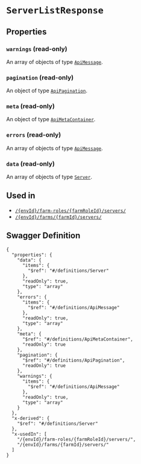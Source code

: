 # `ServerListResponse` #







## Properties ##

### `warnings` (read-only) ###




An array of 
objects of type [`ApiMessage`](./../definitions/ApiMessage.mkd).


### `pagination` (read-only) ###




An object of type [`ApiPagination`](./../definitions/ApiPagination.mkd).



### `meta` (read-only) ###




An object of type [`ApiMetaContainer`](./../definitions/ApiMetaContainer.mkd).



### `errors` (read-only) ###




An array of 
objects of type [`ApiMessage`](./../definitions/ApiMessage.mkd).


### `data` (read-only) ###




An array of 
objects of type [`Server`](./../definitions/Server.mkd).




## Used in ##

  + [`/{envId}/farm-roles/{farmRoleId}/servers/`](./../rest/api/v1beta0/user/{envId}/farm-roles/{farmRoleId}/servers/)
  + [`/{envId}/farms/{farmId}/servers/`](./../rest/api/v1beta0/user/{envId}/farms/{farmId}/servers/)

## Swagger Definition ##

    {
      "properties": {
        "data": {
          "items": {
            "$ref": "#/definitions/Server"
          }, 
          "readOnly": true, 
          "type": "array"
        }, 
        "errors": {
          "items": {
            "$ref": "#/definitions/ApiMessage"
          }, 
          "readOnly": true, 
          "type": "array"
        }, 
        "meta": {
          "$ref": "#/definitions/ApiMetaContainer", 
          "readOnly": true
        }, 
        "pagination": {
          "$ref": "#/definitions/ApiPagination", 
          "readOnly": true
        }, 
        "warnings": {
          "items": {
            "$ref": "#/definitions/ApiMessage"
          }, 
          "readOnly": true, 
          "type": "array"
        }
      }, 
      "x-derived": {
        "$ref": "#/definitions/Server"
      }, 
      "x-usedIn": [
        "/{envId}/farm-roles/{farmRoleId}/servers/", 
        "/{envId}/farms/{farmId}/servers/"
      ]
    }
